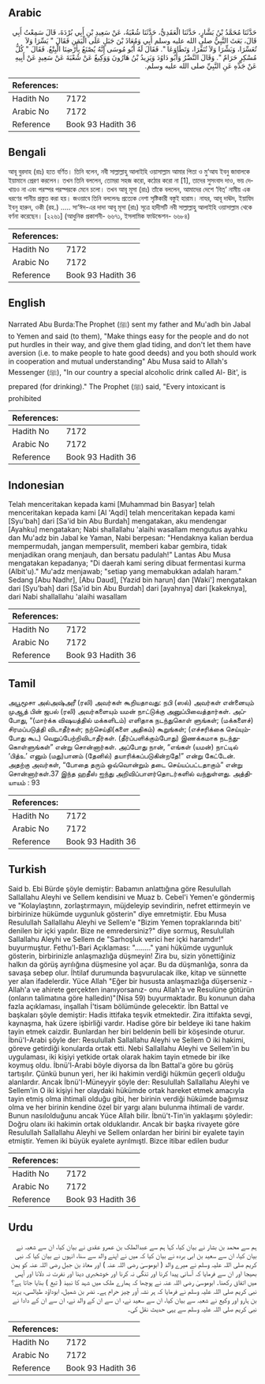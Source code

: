 ## Arabic


<div dir="rtl" lang="ar" style={{fontSize:'larger',backgroundColor:'#f8f9fa',padding:20}}>
حَدَّثَنَا مُحَمَّدُ بْنُ بَشَّارٍ، حَدَّثَنَا الْعَقَدِيُّ، حَدَّثَنَا شُعْبَةُ، عَنْ سَعِيدِ بْنِ أَبِي بُرْدَةَ، قَالَ سَمِعْتُ أَبِي قَالَ، بَعَثَ النَّبِيُّ صلى الله عليه وسلم أَبِي وَمُعَاذَ بْنَ جَبَلٍ عَلَى الْيَمَنِ فَقَالَ ‏"‏ يَسِّرَا وَلاَ تُعَسِّرَا، وَبَشِّرَا وَلاَ تُنَفِّرَا، وَتَطَاوَعَا ‏"‏‏.‏ فَقَالَ لَهُ أَبُو مُوسَى إِنَّهُ يُصْنَعُ بِأَرْضِنَا الْبِتْعُ‏.‏ فَقَالَ ‏"‏ كُلُّ مُسْكِرٍ حَرَامٌ ‏"‏‏.‏ وَقَالَ النَّضْرُ وَأَبُو دَاوُدَ وَيَزِيدُ بْنُ هَارُونَ وَوَكِيعٌ عَنْ شُعْبَةَ عَنْ سَعِيدٍ عَنْ أَبِيهِ عَنْ جَدِّهِ عَنِ النَّبِيِّ صلى الله عليه وسلم‏.‏
</div>
<div style={{backgroundColor:'#f8f9fa',padding:20, marginBottom: 10}}><table> <thead> <tr> <th>References:</th> <th></th> </tr> </thead> <tbody><tr><td>Hadith No</td><td>7172</td></tr><tr><td>Arabic No</td><td>7172</td></tr><tr><td>Reference</td><td>Book 93 Hadith 36</td></tr></tbody></table></div>

## Bengali


<div dir="ltr" lang="bn" style={{fontSize:'larger',backgroundColor:'#f8f9fa',padding:20}}>
আবূ বুরদাহ (রাঃ) হতে বর্ণিত। তিনি বলেন, নবী সাল্লাল্লাহু আলাইহি ওয়াসাল্লাম আমার পিতা ও মু‘আয ইবনু জাবালকে ইয়ামানে প্রেরণ করলেন। তখন তিনি বললেন, তোমরা সহজ করো, কঠোর করো না [1], তাদের সুসংবাদ দাও, ভয় দেখায়ও না এবং পরস্পর পরস্পরকে মেনে চলো। তখন আবূ মূসা (রাঃ) তাঁকে বললেন, আমাদের দেশে ‘বিত্’ নামীয় এক ধরণের পানীয় প্রস্তুত করা হয়। জওয়াবে তিনি বললেনঃ প্রত্যেক নেশা সৃষ্টিকারী বস্তুই হারাম। নাযর, আবূ দাঊদ, ইয়াযিদ ইবনু হারুন, ওকী (রহ.) ..... সা‘ঈদ-এর দাদা আবূ মূসা (রাঃ) সূত্রে হাদীসটি নবী সাল্লাল্লাহু আলাইহি ওয়াসাল্লাম থেকে বর্ণনা করেছেন। [২২৬১] (আধুনিক প্রকাশনী- ৬৬৭১, ইসলামিক ফাউন্ডেশন- ৬৬৮৪)
</div>
<div style={{backgroundColor:'#f8f9fa',padding:20, marginBottom: 10}}><table> <thead> <tr> <th>References:</th> <th></th> </tr> </thead> <tbody><tr><td>Hadith No</td><td>7172</td></tr><tr><td>Arabic No</td><td>7172</td></tr><tr><td>Reference</td><td>Book 93 Hadith 36</td></tr></tbody></table></div>

## English


<div dir="ltr" lang="en" style={{fontSize:'larger',backgroundColor:'#f8f9fa',padding:20}}>
Narrated Abu Burda:The Prophet (ﷺ) sent my father and Mu'adh bin Jabal to Yemen and said (to them), "Make things easy for the people and do not put hurdles in their way, and give them glad tiding, and don't let them have aversion (i.e. to make people to hate good deeds) and you both should work in cooperation and mutual understanding" Abu Musa said to Allah's Messenger (ﷺ), "In our country a special alcoholic drink called Al- Bit', is prepared (for drinking)." The Prophet (ﷺ) said, "Every intoxicant is prohibited
</div>
<div style={{backgroundColor:'#f8f9fa',padding:20, marginBottom: 10}}><table> <thead> <tr> <th>References:</th> <th></th> </tr> </thead> <tbody><tr><td>Hadith No</td><td>7172</td></tr><tr><td>Arabic No</td><td>7172</td></tr><tr><td>Reference</td><td>Book 93 Hadith 36</td></tr></tbody></table></div>

## Indonesian


<div dir="ltr" lang="id" style={{fontSize:'larger',backgroundColor:'#f8f9fa',padding:20}}>
Telah menceritakan kepada kami [Muhammad bin Basyar] telah menceritakan kepada kami [Al 'Aqdi] telah menceritakan kepada kami [Syu'bah] dari [Sa'id bin Abu Burdah] mengatakan, aku mendengar [Ayahku] mengatakan; Nabi shallallahu 'alaihi wasallam mengutus ayahku dan Mu'adz bin Jabal ke Yaman, Nabi berpesan: "Hendaknya kalian berdua mempermudah, jangan mempersulit, memberi kabar gembira, tidak menjadikan orang menjauh, dan bersatu padulah!" Lantas Abu Musa mengatakan kepadanya; "Di daerah kami sering dibuat fermentasi kurma (Albit'u)." Mu'adz menjawab; "setiap yang memabukkan adalah haram." Sedang [Abu Nadhr], [Abu Daud], [Yazid bin harun] dan [Waki'] mengatakan dari [Syu'bah] dari [Sa'id bin Abu Burdah] dari [ayahnya] dari [kakeknya], dari Nabi shallallahu 'alaihi wasallam
</div>
<div style={{backgroundColor:'#f8f9fa',padding:20, marginBottom: 10}}><table> <thead> <tr> <th>References:</th> <th></th> </tr> </thead> <tbody><tr><td>Hadith No</td><td>7172</td></tr><tr><td>Arabic No</td><td>7172</td></tr><tr><td>Reference</td><td>Book 93 Hadith 36</td></tr></tbody></table></div>

## Tamil


<div dir="ltr" lang="ta" style={{fontSize:'larger',backgroundColor:'#f8f9fa',padding:20}}>
அபூமூசா அல்அஷ்அரீ (ரலி) அவர்கள் கூறியதாவது: நபி (ஸல்) அவர்கள் என்னையும் முஆத் பின் ஜபல் (ரலி) அவர்களையும் யமன் நாட்டுக்கு அனுப்பிவைத்தார்கள். அப்போது, “(மார்க்க விஷயத்தில் மக்களிடம்) எளிதாக நடந்துகொள் ளுங்கள்; (மக்களைச்) சிரமப்படுத்தி விடாதீர்கள்; நற்செய்தி(களை அதிகம்) கூறுங்கள்; (எச்சரிக்கை செய்யும்போது கூட) வெறுப்பேற்றிவிடாதீர்கள். (தீர்ப்பளிக்கும்போது) இணக்கமாக நடந்துகொள்ளுங்கள்” என்று சொன்னார்கள். அப்போது நான், “எங்கள் (யமன்) நாட்டில் ‘பித்உ’ எனும் (மது)பானம் (தேனில்) தயாரிக்கப்படுகின்றதே!” என்று கேட்டேன். அதற்கு அவர்கள், “போதை தரும் ஒவ்வொன்றும் தடை செய்யப்பட்டதாகும்” என்று சொன்னார்கள்.37 இந்த ஹதீஸ் ஐந்து அறிவிப்பாளர்தொடர்களில் வந்துள்ளது. அத்தியாயம் : 93
</div>
<div style={{backgroundColor:'#f8f9fa',padding:20, marginBottom: 10}}><table> <thead> <tr> <th>References:</th> <th></th> </tr> </thead> <tbody><tr><td>Hadith No</td><td>7172</td></tr><tr><td>Arabic No</td><td>7172</td></tr><tr><td>Reference</td><td>Book 93 Hadith 36</td></tr></tbody></table></div>

## Turkish


<div dir="ltr" lang="tr" style={{fontSize:'larger',backgroundColor:'#f8f9fa',padding:20}}>
Said b. Ebi Bürde şöyle demiştir: Babamın anlattığına göre Resulullah Sallallahu Aleyhi ve Sellem kendisini ve Muaz b. Cebel'i Yemen'e göndermiş ve "Kolaylaştınn, zorlaştırmayın, müjdeleyip sevindirin, nefret ettirmeyin ve birbirinize hükümde uygunluk gösterin" diye emretmiştir. Ebu Musa Resulullah Sallallahu Aleyhi ve Sellem'e "Bizim Yemen topraklarında biti' denilen bir içki yapılır. Bize ne emredersiniz?" diye sormuş, Resulullah Sallallahu Aleyhi ve Sellem de "Sarhoşluk verici her içki haramdır!" buyurmuştur. Fethu'l-Bari Açıklaması: "........" yani hükümde uygunluk gösterin, birbirinizle anlaşmazlığa düşmeyin! Zira bu, sizin yönettiğiniz halkın da görüş ayrılığına düşmesine yol açar. Bu da düşmanlığa, sonra da savaşa sebep olur. İhtilaf durumunda başvurulacak ilke, kitap ve sünnette yer alan ifadelerdir. Yüce Allah "Eğer bir hususta anlaşmazlığa düşerseniz -Allah'a ve ahirete gerçekten inanıyorsanız- onu Allah'a ve Resulüne götürün (onların talimatına göre halledin)"(Nisa 59) buyurmaktadır. Bu konunun daha fazla açıklaması, inşallah İ'tisam bölümünde gelecektir. İbn Battal ve başkaları şöyle demiştir: Hadis ittifaka teşvik etmektedir. Zira ittifakta sevgi, kaynaşma, hak üzere işbirliği vardır. Hadise göre bir beldeye iki tane hakim tayin etmek caizdir. Bunlardan her biri beldenin belli bir köşesinde oturur. İbnü'I-Arabi şöyle der: Resulullah Sallallahu Aleyhi ve Sellem O iki hakimi, göreve getirdiği konularda ortak etti. Nebi Sallallahu Aleyhi ve Sellem'in bu uygulaması, iki kişiyi yetkide ortak olarak hakim tayin etmede bir ilke koymuş oldu. İbnü'l-Arabi böyle diyorsa da İbn Battal'a göre bu görüş tartışılır. Çünkü bunun yeri, her iki hakimin verdiği hükmün geçerli olduğu alanlardır. Ancak İbnü'I-Müneyyir şöyle der: Resulullah Sallallahu Aleyhi ve Sellem'in O iki kişiyi her olaydaki hükümde ortak hareket etmek amacıyla tayin etmiş olma ihtimali olduğu gibi, her birinin verdiği hükümde bağımsız olma ve her birinin kendine özel bir yargı alanı bulunma ihtimali de vardır. Bunun nasılolduğunu ancak Yüce Allah bilir. İbnü't-Tin'in yaklaşımı şöyledir: Doğru olanı iki hakimin ortak olduklarıdır. Ancak bir başka rivayete göre Resulullah Sallallahu Aleyhi ve Sellem onlardan her birini bir eyalete tayin etmiştir. Yemen iki büyük eyalete ayrılmıştl. Bizce itibar edilen budur
</div>
<div style={{backgroundColor:'#f8f9fa',padding:20, marginBottom: 10}}><table> <thead> <tr> <th>References:</th> <th></th> </tr> </thead> <tbody><tr><td>Hadith No</td><td>7172</td></tr><tr><td>Arabic No</td><td>7172</td></tr><tr><td>Reference</td><td>Book 93 Hadith 36</td></tr></tbody></table></div>

## Urdu


<div dir="rtl" lang="ur" style={{fontSize:'larger',backgroundColor:'#f8f9fa',padding:20}}>
ہم سے محمد بن بشار نے بیان کیا، کہا ہم سے عبدالملک بن عمرو عقدی نے بیان کیا، ان سے شعبہ نے بیان کیا، ان سے سعید بن ابی بردہ نے بیان کیا کہ میں نے اپنے والد سے سنا، انہوں نے بیان کیا کہ نبی کریم صلی اللہ علیہ وسلم نے میرے والد ( ابوموسیٰ رضی اللہ عنہ ) اور معاذ بن جبل رضی اللہ عنہ کو یمن بھیجا اور ان سے فرمایا کہ آسانی پیدا کرنا اور تنگی نہ کرنا اور خوشخبری دینا اور نفرت نہ دلانا اور آپس میں اتفاق رکھنا۔ ابوموسیٰ رضی اللہ عنہ نے پوچھا کہ ہمارے ملک میں شہد کا نبیذ ( تبع ) بنایا جاتا ہے؟ نبی کریم صلی اللہ علیہ وسلم نے فرمایا کہ ہر نشہ آور چیز حرام ہے۔ نضر بن شمیل، ابوداؤد طیالسی، یزید بن ہارو اور وکیع نے شعبہ سے بیان کیا، ان سے سعید نے، ان سے ان کے والد نے، ان سے ان کے دادا نے نبی کریم صلی اللہ علیہ وسلم سے یہی حدیث نقل کی۔
</div>
<div style={{backgroundColor:'#f8f9fa',padding:20, marginBottom: 10}}><table> <thead> <tr> <th>References:</th> <th></th> </tr> </thead> <tbody><tr><td>Hadith No</td><td>7172</td></tr><tr><td>Arabic No</td><td>7172</td></tr><tr><td>Reference</td><td>Book 93 Hadith 36</td></tr></tbody></table></div>